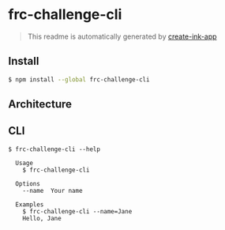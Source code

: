 # frc-challenge-cli

> This readme is automatically generated by [create-ink-app](https://github.com/vadimdemedes/create-ink-app)

## Install

```bash
$ npm install --global frc-challenge-cli
```

## Architecture



## CLI

```
$ frc-challenge-cli --help

  Usage
    $ frc-challenge-cli

  Options
    --name  Your name

  Examples
    $ frc-challenge-cli --name=Jane
    Hello, Jane
```
